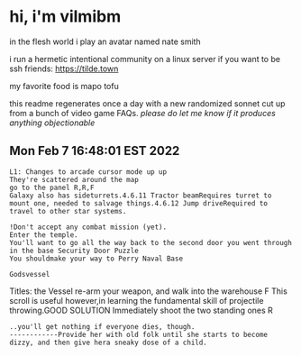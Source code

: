 # hi, i'm vilmibm

in the flesh world i play an avatar named nate smith

i run a hermetic intentional community on a linux server if you want to be ssh friends: https://tilde.town

my favorite food is mapo tofu

this readme regenerates once a day with a new randomized sonnet cut up from a bunch of video game FAQs.
_please do let me know if it produces anything objectionable_

## Mon Feb  7 16:48:01 EST 2022

    L1: Changes to arcade cursor mode up up
    They're scattered around the map
    go to the panel R,R,F
    Galaxy also has sideturrets.4.6.11 Tractor beamRequires turret to mount one, needed to salvage things.4.6.12 Jump driveRequired to travel to other star systems.
    
    !Don't accept any combat mission (yet).
    Enter the temple.
    You'll want to go all the way back to the second door you went through in the base Security Door Puzzle
    You shouldmake your way to Perry Naval Base
    
    Godsvessel Titles: the Vessel
    re-arm your weapon, and walk into the warehouse F
    This scroll is useful however,in learning the fundamental skill of projectile throwing.GOOD SOLUTION
    Immediately shoot the two standing ones R
    
    ..you'll get nothing if everyone dies, though.
    ------------Provide her with old folk until she starts to become dizzy, and then give hera sneaky dose of a child.
